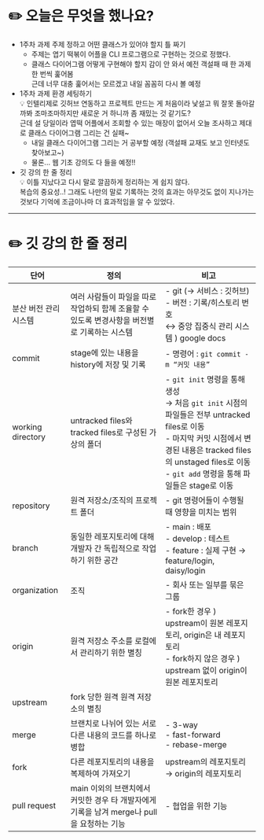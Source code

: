 # ✏️ 오늘은 무엇을 했나요?
- 1주차 과제 주제 정하고 어떤 클래스가 있어야 할지 틀 짜기
    - 주제는 엽기 떡볶이 어플을 CLI 프로그램으로 구현하는 것으로 정했다.
    - 클래스 다이어그램 어떻게 구현해야 할지 감이 안 와서 예전 객설패 때 한 과제 한 번씩 훑어봄 <br>
    근데 너무 대충 훑어서는 모르겠고 내일 꼼꼼히 다시 볼 예정
- 1주차 과제 환경 세팅하기 <br>
    💡 인텔리제로 깃허브 연동하고 프로젝트 만드는 게 처음이라 낯설고 뭐 잘못 돌아갈까봐 조마조마하지만 새로운 거 하니까 좀 재밌는 것 같기도? <br>
    근데 설 당일이라 엽떡 어플에서 조회할 수 있는 매장이 없어서 오늘 조사하고 제대로 클래스 다이어그램 그리는 건 실패~
    - 내일 클래스 다이어그램 그리는 거 공부할 예정 (객설패 교재도 보고 인터넷도 찾아보고~)
    - 물론... 웹 기초 강의도 다 들을 예정!!
- 깃 강의 한 줄 정리 <br>
    💡 이틀 지났다고 다시 말로 깔끔하게 정리하는 게 쉽지 않다. <br>
    복습의 중요성..! 그래도 나만의 말로 기록하는 것의 효과는 아무것도 없이 지나가는 것보다 기억에 조금이나마 더 효과적임을 알 수 있었다.

--- 

# ✏️ 깃 강의 한 줄 정리

| **단어** | **정의** | **비고** |
| --- | --- | --- |
| 분산 버전 관리 시스템 | 여러 사람들이 파일을 따로 작업하되 함께 조율할 수 있도록 변경사항을 버전별로 기록하는 시스템 | - git (→ 서비스 : 깃허브) <br> - 버전 : 기록/히스토리 번호 <br> ↔ 중앙 집중식 관리 시스템 ) google docs
| commit | stage에 있는 내용을 history에 저장 및 기록 | - 명령어 : `git commit -m “커밋 내용”` |
| working directory | untracked files와 tracked files로 구성된 가상의 폴더 | - `git init` 명령을 통해 생성 <br> → 처음 `git init` 시점의 파일들은 전부 untracked files로 이동 <br> - 마지막 커밋 시점에서 변경된 내용은 tracked files의 unstaged files로 이동 <br> - `git add` 명령을 통해 파일들은 stage로 이동 |
| repository | 원격 저장소/조직의 프로젝트 폴더 | - git 명령어들이 수행될 때 영향을 미치는 범위 |
| branch | 동일한 레포지토리에 대해 개발자 간 독립적으로 작업하기 위한 공간 | - main : 배포 <br> - develop : 테스트 <br> - feature : 실제 구현 → feature/login, daisy/login |
| organization | 조직 | - 회사 또는 일부를 묶은 그룹 |
| origin | 원격 저장소 주소를 로컬에서 관리하기 위한 별칭 | - fork한 경우 ) upstream이 원본 레포지토리, origin은 내 레포지토리 <br> - fork하지 않은 경우 ) upstream 없이 origin이 원본 레포지토리 |
| upstream | fork 당한 원격 원격 저장소의 별칭 |  |
| merge | 브랜치로 나뉘어 있는 서로 다른 내용의 코드를 하나로 병합 | - 3-way <br> - fast-forward <br> - rebase-merge |
| fork | 다른 레포지토리의 내용을 복제하여 가져오기 | upstream의 레포지토리 → origin의 레포지토리 |
| pull request | main 이외의 브랜치에서 커밋한 경우 타 개발자에게 기록을 남겨 merge나 pull을 요청하는 기능 | - 협업을 위한 기능 |
